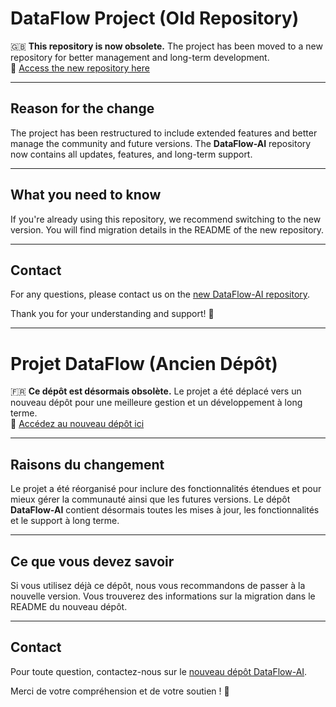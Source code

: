 # DataFlow Project (Old Repository)

🇬🇧 **This repository is now obsolete.** The project has been moved to a new repository for better management and long-term development.  
🔗 [Access the new repository here](https://github.com/stranxik/dataflow-ai)

---

## Reason for the change

The project has been restructured to include extended features and better manage the community and future versions. The **DataFlow-AI** repository now contains all updates, features, and long-term support.

---

## What you need to know

If you're already using this repository, we recommend switching to the new version. You will find migration details in the README of the new repository.

---

## Contact

For any questions, please contact us on the [new DataFlow-AI repository](https://github.com/stranxik/dataflow-ai).

Thank you for your understanding and support! 🚀

---

# Projet DataFlow (Ancien Dépôt)

🇫🇷 **Ce dépôt est désormais obsolète.** Le projet a été déplacé vers un nouveau dépôt pour une meilleure gestion et un développement à long terme.  
🔗 [Accédez au nouveau dépôt ici](https://github.com/stranxik/dataflow-ai)

---

## Raisons du changement

Le projet a été réorganisé pour inclure des fonctionnalités étendues et pour mieux gérer la communauté ainsi que les futures versions. Le dépôt **DataFlow-AI** contient désormais toutes les mises à jour, les fonctionnalités et le support à long terme.

---

## Ce que vous devez savoir

Si vous utilisez déjà ce dépôt, nous vous recommandons de passer à la nouvelle version. Vous trouverez des informations sur la migration dans le README du nouveau dépôt.

---

## Contact

Pour toute question, contactez-nous sur le [nouveau dépôt DataFlow-AI](https://github.com/stranxik/dataflow-ai).

Merci de votre compréhension et de votre soutien ! 🚀